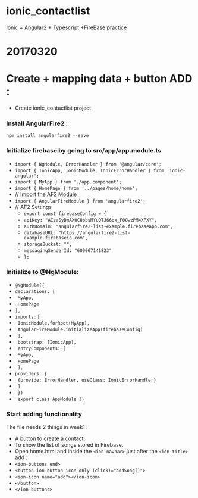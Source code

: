 # ionic_contactlist
Ionic + Angular2 + Typescript +FireBase practice
# 20170320
# Create + mapping data + button ADD :
* Create ionic_contactlist project
### Install AngularFire2 :
 `npm install angularfire2 --save`
### Initialize firebase by going to src/app/app.module.ts
* `import { NgModule, ErrorHandler } from '@angular/core';`
* `import { IonicApp, IonicModule, IonicErrorHandler } from 'ionic-angular';`
* `import { MyApp } from './app.component';`
* `import { HomePage } from '../pages/home/home';`
* // Import the AF2 Module
* `import { AngularFireModule } from 'angularfire2';` 
* // AF2 Settings
   * `export const firebaseConfig = {`
    * `apiKey: "AIzaSyDnAX0CQbbsMYuOTJ66ox_F0GwzPM4XPXY",`
    * `authDomain: "angularfire2-list-example.firebaseapp.com",`
    * `databaseURL: "https://angularfire2-list-example.firebaseio.com",`
    * `storageBucket: "",`
    * `messagingSenderId: "609067141823"`
    * `};`
 ### Initialize to @NgModule:
* `@NgModule({`
* `declarations: [`
*  ` MyApp,`
*   ` HomePage`
* `],`
* `imports:` [
*  ` IonicModule.forRoot(MyApp),`
*  ` AngularFireModule.initializeApp(firebaseConfig)`
* ` ],`
* ` bootstrap: [IonicApp],`
* ` entryComponents: [`
*  ` MyApp,`
*  ` HomePage`
* ` ],`
* `providers: [`
*  ` {provide: ErrorHandler, useClass: IonicErrorHandler}`
* ` ]`
* ` })`
* ` export class AppModule {}`
 ### Start adding functionality
 The file needs 2 things in week1 :
* A button to create a contact.
* To show the list of songs stored in Firebase.
* Open home.html and inside the `<ion-navbar>` just after the `<ion-title>` add :
* `<ion-buttons end>`
*  `<button ion-button icon-only (click)="addSong()">`
*    `<ion-icon name="add"></ion-icon>`
*  `</button>`
* `</ion-buttons>`
